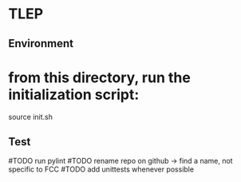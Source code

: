 TLEP
====

Environment
-----------

# from this directory, run the initialization script:
source init.sh


Test
----


#TODO run pylint
#TODO rename repo on github -> find a name, not specific to FCC
#TODO add unittests whenever possible

